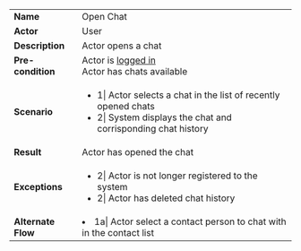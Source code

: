 <table>
    <tr>
        <td>
            <strong>Name</strong>
        </td>
        <td>
            Open Chat
        </td>
    </tr>
    <tr>
        <td>
            <strong>Actor</strong>
        </td>
        <td>
            User
        </td>
    </tr>
    <tr>
        <td>
            <strong>Description</strong>            
        </td>
        <td>
            Actor opens a chat
        </td>
    </tr>
    <tr>
        <td>
            <strong>Pre-condition</strong>
        </td>
        <td>
            Actor is 
            <a href="login.md">
            logged in
            </a> <br>Actor has chats available
        </td>
    </tr>
    <tr>
        <td>
            <strong>Scenario</strong>
        </td>
        <td>
            <ul>
                <li>1|
                    Actor selects a chat in the list of recently opened chats
                </li>
                <li>
                    2| System displays the chat and corrisponding chat history
                </li>
            </ul>
        </td>
    </tr>
    <tr>
        <td>
            <strong>Result</strong>
        </td>
        <td>
            Actor has opened the chat
        </td>
    </tr>
    <tr>
        <td>
            <strong>Exceptions</strong>
        </td>
        <td>
            <ul>
                <li>
                    2| Actor is not longer registered to the system
                </li>
                <li>
                    2| Actor has deleted chat history
                </li>
            </ul>
        </td>
    </tr>
    <td>
                <strong>Alternate Flow</strong>
            </td>
            <td>
            <li>
            1a| Actor select a contact person to chat with in the contact list
            </li>
            </td>      
</table>

